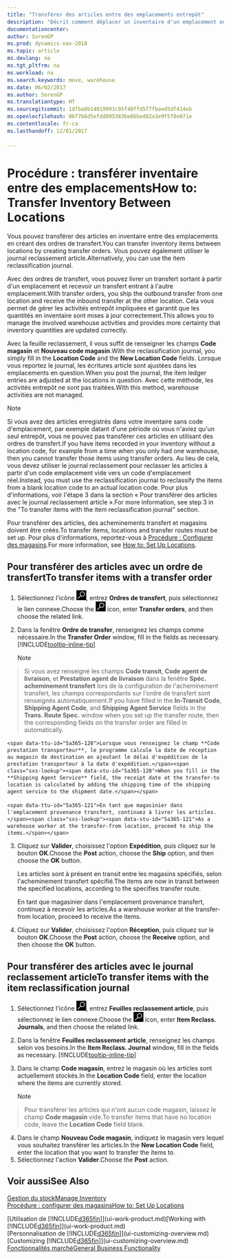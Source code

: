 ```yaml
---
title: "Transférer des articles entre des emplacements entrepôt"
description: "Décrit comment déplacer un inventaire d'un emplacement ou d'un entrepôt vers un autre soit avec le journal reclassement soit à l'aide d'ordres de transfert."
documentationcenter: 
author: SorenGP
ms.prod: dynamics-nav-2018
ms.topic: article
ms.devlang: na
ms.tgt_pltfrm: na
ms.workload: na
ms.search.keywords: move, warehouse
ms.date: 06/02/2017
ms.author: SorenGP
ms.translationtype: HT
ms.sourcegitcommit: 1dfba8b14019991c95f40ffd5f7fbaed5df414eb
ms.openlocfilehash: 06f7b6d5efdd895383be8bbed82a3e9f5f8e071e
ms.contentlocale: fr-ca
ms.lasthandoff: 12/01/2017

---
```

# <a name="how-to-transfer-inventory-between-locations"></a><span data-ttu-id="5a365-103">Procédure : transférer inventaire entre des emplacements</span><span class="sxs-lookup"><span data-stu-id="5a365-103">How to: Transfer Inventory Between Locations</span></span>
<span data-ttu-id="5a365-104">Vous pouvez transférer des articles en inventaire entre des emplacements en créant des ordres de transfert.</span><span class="sxs-lookup"><span data-stu-id="5a365-104">You can transfer inventory items between locations by creating transfer orders.</span></span> <span data-ttu-id="5a365-105">Vous pouvez également utiliser le journal reclassement article.</span><span class="sxs-lookup"><span data-stu-id="5a365-105">Alternatively, you can use the item reclassification journal.</span></span>

<span data-ttu-id="5a365-106">Avec des ordres de transfert, vous pouvez livrer un transfert sortant à partir d'un emplacement et recevoir un transfert entrant à l'autre emplacement.</span><span class="sxs-lookup"><span data-stu-id="5a365-106">With transfer orders, you ship the outbound transfer from one location and receive the inbound transfer at the other location.</span></span> <span data-ttu-id="5a365-107">Cela vous permet de gérer les activités entrepôt impliquées et garantit que les quantités en inventaire sont mises à jour correctement.</span><span class="sxs-lookup"><span data-stu-id="5a365-107">This allows you to manage the involved warehouse activities and provides more certainty that inventory quantities are updated correctly.</span></span>

<span data-ttu-id="5a365-108">Avec la feuille reclassement, il vous suffit de renseigner les champs **Code magasin** et **Nouveau code magasin**.</span><span class="sxs-lookup"><span data-stu-id="5a365-108">With the reclassification journal, you simply fill in the **Location Code** and the **New Location Code** fields.</span></span> <span data-ttu-id="5a365-109">Lorsque vous reportez le journal, les écritures article sont ajustées dans les emplacements en question.</span><span class="sxs-lookup"><span data-stu-id="5a365-109">When you post the journal, the item ledger entries are adjusted at the locations in question.</span></span> <span data-ttu-id="5a365-110">Avec cette méthode, les activités entrepôt ne sont pas traitées.</span><span class="sxs-lookup"><span data-stu-id="5a365-110">With this method, warehouse activities are not managed.</span></span>

> [!NOTE]  
>   <span data-ttu-id="5a365-111">Si vous avez des articles enregistrés dans votre inventaire sans code d'emplacement, par exemple datant d'une période où vous n'aviez qu'un seul entrepôt, vous ne pouvez pas transférer ces articles en utilisant des ordres de transfert.</span><span class="sxs-lookup"><span data-stu-id="5a365-111">If you have items recorded in your inventory without a location code, for example from a time when you only had one warehouse, then you cannot transfer those items using transfer orders.</span></span> <span data-ttu-id="5a365-112">Au lieu de cela, vous devez utiliser le journal reclassement pour reclasser les articles à partir d'un code emplacement vide vers un code d'emplacement réel.</span><span class="sxs-lookup"><span data-stu-id="5a365-112">Instead, you must use the reclassification journal to reclassify the items from a blank location code to an actual location code.</span></span>  <span data-ttu-id="5a365-113">Pour plus d'informations, voir l'étape 3 dans la section « Pour transférer des articles avec le journal reclassement article ».</span><span class="sxs-lookup"><span data-stu-id="5a365-113">For more information, see step 3 in the "To transfer items with the item reclassification journal" section.</span></span>

<span data-ttu-id="5a365-114">Pour transférer des articles, des acheminements transfert et magasins doivent être créés.</span><span class="sxs-lookup"><span data-stu-id="5a365-114">To transfer items, locations and transfer routes must be set up.</span></span> <span data-ttu-id="5a365-115">Pour plus d'informations, reportez-vous à [Procédure : Configurer des magasins](inventory-how-setup-locations.md).</span><span class="sxs-lookup"><span data-stu-id="5a365-115">For more information, see [How to: Set Up Locations](inventory-how-setup-locations.md).</span></span>

## <a name="to-transfer-items-with-a-transfer-order"></a><span data-ttu-id="5a365-116">Pour transférer des articles avec un ordre de transfert</span><span class="sxs-lookup"><span data-stu-id="5a365-116">To transfer items with a transfer order</span></span>
1. <span data-ttu-id="5a365-117">Sélectionnez l'icône ![Page ou état pour la recherche](media/ui-search/search_small.png "Page ou état pour la recherche"), entrez **Ordres de transfert**, puis sélectionnez le lien connexe.</span><span class="sxs-lookup"><span data-stu-id="5a365-117">Choose the ![Search for Page or Report](media/ui-search/search_small.png "Search for Page or Report icon") icon, enter **Transfer orders**, and then choose the related link.</span></span>
2. <span data-ttu-id="5a365-118">Dans la fenêtre **Ordre de transfer**, renseignez les champs comme nécessaire.</span><span class="sxs-lookup"><span data-stu-id="5a365-118">In the **Transfer Order** window, fill in the fields as necessary.</span></span> [!INCLUDE[tooltip-inline-tip](includes/tooltip-inline-tip_md.md)]

    > [!NOTE]  
>   <span data-ttu-id="5a365-119">Si vous avez renseigné les champs **Code transit**, **Code agent de livraison**, et **Prestation agent de livraison** dans la fenêtre **Spéc. acheminement transfert** lors de la configuration de l'acheminement transfert, les champs correspondants sur l'ordre de transfert sont renseignés automatiquement.</span><span class="sxs-lookup"><span data-stu-id="5a365-119">If you have filled in the **In-Transit Code**, **Shipping Agent Code**, and **Shipping Agent Service** fields in the **Trans. Route Spec.** window when you set up the transfer route, then the corresponding fields on the transfer order are filled in automatically.</span></span>

    <span data-ttu-id="5a365-120">Lorsque vous renseignez le champ **Code prestation transporteur**, le programme calcule la date de réception au magasin de destination en ajoutant le délai d'expédition de la prestation transporteur à la date d'expédition.</span><span class="sxs-lookup"><span data-stu-id="5a365-120">When you fill in the **Shipping Agent Service** field, the receipt date at the transfer-to location is calculated by adding the shipping time of the shipping agent service to the shipment date.</span></span>

    <span data-ttu-id="5a365-121">En tant que magasinier dans l'emplacement provenance transfert, continuez à livrer les articles.</span><span class="sxs-lookup"><span data-stu-id="5a365-121">As a warehouse worker at the transfer-from location, proceed to ship the items.</span></span>
3. <span data-ttu-id="5a365-122">Cliquez sur **Valider**, choisissez l'option **Expédition**, puis cliquez sur le bouton **OK**.</span><span class="sxs-lookup"><span data-stu-id="5a365-122">Choose the **Post** action, choose the **Ship** option, and then choose the **OK** button.</span></span>

    <span data-ttu-id="5a365-123">Les articles sont à présent en transit entre les magasins spécifiés, selon l'acheminement transfert spécifié.</span><span class="sxs-lookup"><span data-stu-id="5a365-123">The items are now in transit between the specified locations, according to the specifies transfer route.</span></span>

    <span data-ttu-id="5a365-124">En tant que magasinier dans l'emplacement provenance transfert, continuez à recevoir les articles.</span><span class="sxs-lookup"><span data-stu-id="5a365-124">As a warehouse worker at the transfer-from location, proceed to receive the items.</span></span>
4. <span data-ttu-id="5a365-125">Cliquez sur **Valider**, choisissez l'option **Réception**, puis cliquez sur le bouton **OK**.</span><span class="sxs-lookup"><span data-stu-id="5a365-125">Choose the **Post** action, choose the **Receive** option, and then choose the **OK** button.</span></span>

## <a name="to-transfer-items-with-the-item-reclassification-journal"></a><span data-ttu-id="5a365-126">Pour transférer des articles avec le journal reclassement article</span><span class="sxs-lookup"><span data-stu-id="5a365-126">To transfer items with the item reclassification journal</span></span>
1. <span data-ttu-id="5a365-127">Sélectionnez l'icône ![Page ou état pour la recherche](media/ui-search/search_small.png "Page ou état pour la recherche"), entrez **Feuilles reclassement article**, puis sélectionnez le lien connexe.</span><span class="sxs-lookup"><span data-stu-id="5a365-127">Choose the ![Search for Page or Report](media/ui-search/search_small.png "Search for Page or Report icon") icon, enter **Item Reclass. Journals**, and then choose the related link.</span></span>
2. <span data-ttu-id="5a365-128">Dans la fenêtre **Feuilles reclassement article**, renseignez les champs selon vos besoins.</span><span class="sxs-lookup"><span data-stu-id="5a365-128">In the **Item Reclass. Journal** window, fill in the fields as necessary.</span></span> [!INCLUDE[tooltip-inline-tip](includes/tooltip-inline-tip_md.md)]
3. <span data-ttu-id="5a365-129">Dans le champ **Code magasin**, entrez le magasin où les articles sont actuellement stockés.</span><span class="sxs-lookup"><span data-stu-id="5a365-129">In the **Location Code** field, enter the location where the items are currently stored.</span></span>

    > [!NOTE]  
>   <span data-ttu-id="5a365-130">Pour transférer les articles qui n'ont aucun code magasin, laissez le champ **Code magasin** vide.</span><span class="sxs-lookup"><span data-stu-id="5a365-130">To transfer items that have no location code, leave the **Location Code** field blank.</span></span>
4. <span data-ttu-id="5a365-131">Dans le champ **Nouveau Code magasin**, indiquez le magasin vers lequel vous souhaitez transférer les articles.</span><span class="sxs-lookup"><span data-stu-id="5a365-131">In the **New Location Code** field, enter the location that you want to transfer the items to.</span></span>
5. <span data-ttu-id="5a365-132">Sélectionnez l'action **Valider**.</span><span class="sxs-lookup"><span data-stu-id="5a365-132">Choose the **Post** action.</span></span>

## <a name="see-also"></a><span data-ttu-id="5a365-133">Voir aussi</span><span class="sxs-lookup"><span data-stu-id="5a365-133">See Also</span></span>
[<span data-ttu-id="5a365-134">Gestion du stock</span><span class="sxs-lookup"><span data-stu-id="5a365-134">Manage Inventory</span></span>](inventory-manage-inventory.md)  
[<span data-ttu-id="5a365-135">Procédure : configurer des magasins</span><span class="sxs-lookup"><span data-stu-id="5a365-135">How to: Set Up Locations</span></span>](inventory-how-setup-locations.md)  

<span data-ttu-id="5a365-136">[Utilisation de [!INCLUDE[d365fin](includes/d365fin_md.md)]](ui-work-product.md)</span><span class="sxs-lookup"><span data-stu-id="5a365-136">[Working with [!INCLUDE[d365fin](includes/d365fin_md.md)]](ui-work-product.md)</span></span>  
<span data-ttu-id="5a365-137">[Personnalisation de [!INCLUDE[d365fin](includes/d365fin_md.md)]](ui-customizing-overview.md)</span><span class="sxs-lookup"><span data-stu-id="5a365-137">[Customizing [!INCLUDE[d365fin](includes/d365fin_md.md)]](ui-customizing-overview.md)</span></span>  
[<span data-ttu-id="5a365-138">Fonctionnalités marché</span><span class="sxs-lookup"><span data-stu-id="5a365-138">General Business Functionality</span></span>](ui-across-business-areas.md)

##

